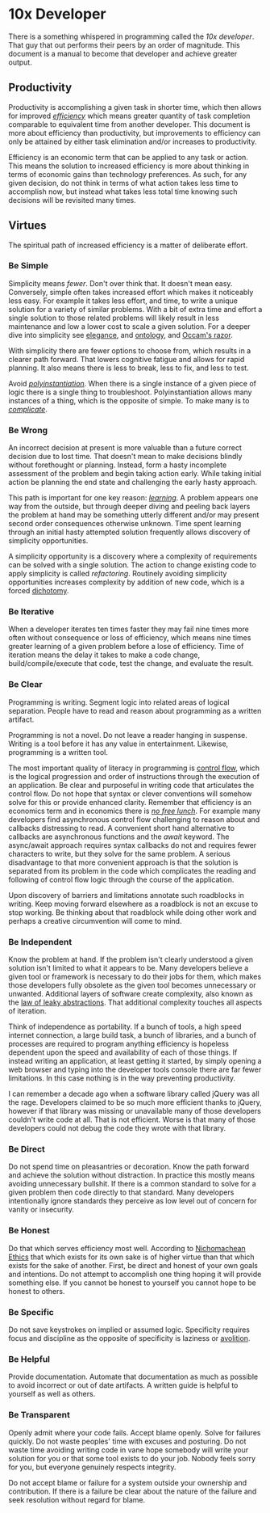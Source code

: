 # 10x Developer
There is a something whispered in programming called the *10x developer*.  That guy that out performs their peers by an order of magnitude.  This document is a manual to become that developer and achieve greater output.

## Productivity
Productivity is accomplishing a given task in shorter time, which then allows for improved *[efficiency](https://en.wikipedia.org/wiki/Efficiency)* which means greater quantity of task completion comparable to equivalent time from another developer.  This document is more about efficiency than productivity, but improvements to efficiency can only be attained by either task elimination and/or increases to productivity.

Efficiency is an economic term that can be applied to any task or action.  This means the solution to increased efficiency is more about thinking in terms of economic gains than technology preferences.  As such, for any given decision, do not think in terms of what action takes less time to accomplish now, but instead what takes less total time knowing such decisions will be revisited many times.

## Virtues
The spiritual path of increased efficiency is a matter of deliberate effort.

### Be Simple
Simplicity means *fewer*.  Don't over think that.  It doesn't mean easy.  Conversely, simple often takes increased effort which makes it noticeably less easy.  For example it takes less effort, and time, to write a unique solution for a variety of similar problems.  With a bit of extra time and effort a single solution to those related problems will likely result in less maintenance and low a lower cost to scale a given solution.  For a deeper dive into simplicity see [elegance](https://en.wikipedia.org/wiki/Elegance), and [ontology](https://en.wikipedia.org/wiki/Ontology), and [Occam's razor](https://en.wikipedia.org/wiki/Occam%27s_razor).

With simplicity there are fewer options to choose from, which results in a clearer path forward.  That lowers cognitive fatigue and allows for rapid planning.  It also means there is less to break, less to fix, and less to test.

Avoid *[polyinstantiation](https://en.wikipedia.org/wiki/Polyinstantiation)*.  When there is a single instance of a given piece of logic there is a single thing to troubleshoot.  Polyinstantiation allows many instances of a thing, which is the opposite of simple.  To make many is to *[complicate](https://en.wikipedia.org/wiki/Complexity)*.

### Be Wrong
An incorrect decision at present is more valuable than a future correct decision due to lost time.  That doesn't mean to make decisions blindly without forethought or planning.  Instead, form a hasty incomplete assessment of the problem and begin taking action early.  While taking initial action be planning the end state and challenging the early hasty approach.

This path is important for one key reason: *[learning](https://en.wikipedia.org/wiki/Learning)*.  A problem appears one way from the outside, but through deeper diving and peeling back layers the problem at hand may be something utterly different and/or may present second order consequences otherwise unknown.  Time spent learning through an initial hasty attempted solution frequently allows discovery of simplicity opportunities.

A simplicity opportunity is a discovery where a complexity of requirements can be solved with a single solution.  The action to change existing code to apply simplicity is called *refactoring*.  Routinely avoiding simplicity opportunities increases complexity by addition of new code, which is a forced [dichotomy](https://en.wikipedia.org/wiki/Dichotomy).

### Be Iterative
When a developer iterates ten times faster they may fail nine times more often without consequence or loss of efficiency, which means nine times greater learning of a given problem before a lose of efficiency.  Time of iteration means the delay it takes to make a code change, build/compile/execute that code, test the change, and evaluate the result.

### Be Clear
Programming is writing.  Segment logic into related areas of logical separation.  People have to read and reason about programming as a written artifact.

Programming is not a novel.  Do not leave a reader hanging in suspense.  Writing is a tool before it has any value in entertainment.  Likewise, programming is a written tool.

The most important quality of literacy in programming is [control flow](https://en.wikipedia.org/wiki/Control_flow), which is the logical progression and order of instructions through the execution of an application.  Be clear and purposeful in writing code that articulates the control flow.  Do not hope that syntax or clever conventions will somehow solve for this or provide enhanced clarity.  Remember that efficiency is an economics term and in economics there is *[no free lunch](https://en.wikipedia.org/wiki/There_ain%27t_no_such_thing_as_a_free_lunch)*.  For example many developers find asynchronous control flow challenging to reason about and callbacks distressing to read.  A convenient short hand alternative to callbacks are asynchronous functions and the *await* keyword.  The async/await approach requires syntax callbacks do not and requires fewer characters to write, but they solve for the same problem.  A serious disadvantage to that more convenient approach is that the solution is separated from its problem in the code which complicates the reading and following of control flow logic through the course of the application.

Upon discovery of barriers and limitations annotate such roadblocks in writing.  Keep moving forward elsewhere as a roadblock is not an excuse to stop working.  Be thinking about that roadblock while doing other work and perhaps a creative circumvention will come to mind.

### Be Independent
Know the problem at hand.  If the problem isn't clearly understood a given solution isn't limited to what it appears to be.  Many developers believe a given tool or framework is necessary to do their jobs for them, which makes those developers fully obsolete as the given tool becomes unnecessary or unwanted.  Additional layers of software create complexity, also known as the [law of leaky abstractions](https://en.wikipedia.org/wiki/Leaky_abstraction).  That additional complexity touches all aspects of iteration.

Think of independence as portability.  If a bunch of tools, a high speed internet connection, a large build task, a bunch of libraries, and a bunch of processes are required to program anything efficiency is hopeless dependent upon the speed and availability of each of those things.  If instead writing an application, at least getting it started, by simply opening a web browser and typing into the developer tools console there are far fewer limitations.  In this case nothing is in the way preventing productivity.

I can remember a decade ago when a software library called jQuery was all the rage.  Developers claimed to be so much more efficient thanks to jQuery, however if that library was missing or unavailable many of those developers couldn't write code at all.  That is not efficient.  Worse is that many of those developers could not debug the code they wrote with that library.

### Be Direct
Do not spend time on pleasantries or decoration.  Know the path forward and achieve the solution without distraction.  In practice this mostly means avoiding unnecessary bullshit.  If there is a common standard to solve for a given problem then code directly to that standard.  Many developers intentionally ignore standards they perceive as low level out of concern for vanity or insecurity.

### Be Honest
Do that which serves efficiency most well.  According to [Nichomachean Ethics](https://en.wikipedia.org/wiki/Nicomachean_Ethics) that which exists for its own sake is of higher virtue than that which exists for the sake of another.  First, be direct and honest of your own goals and intentions.  Do not attempt to accomplish one thing hoping it will provide something else.  If you cannot be honest to yourself you cannot hope to be honest to others.

### Be Specific
Do not save keystrokes on implied or assumed logic.  Specificity requires focus and discipline as the opposite of specificity is laziness or [avolition](https://en.wikipedia.org/wiki/Avolition).

### Be Helpful
Provide documentation.  Automate that documentation as much as possible to avoid incorrect or out of date artifacts.  A written guide is helpful to yourself as well as others.

### Be Transparent
Openly admit where your code fails.  Accept blame openly.  Solve for failures quickly.  Do not waste peoples' time with excuses and posturing.  Do not waste time avoiding writing code in vane hope somebody will write your solution for you or that some tool exists to do your job.  Nobody feels sorry for you, but everyone genuinely respects integrity.

Do not accept blame or failure for a system outside your ownership and contribution.  If there is a failure be clear about the nature of the failure and seek resolution without regard for blame.
